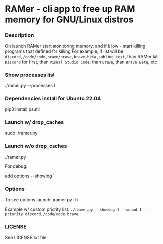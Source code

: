 # RAMer - cli app to free up RAM memory for GNU/Linux distros

### Description
On launch RAMer start monitoring memory, and if it low - start killing programs that defined for killing
For example, if list will be `discord,/code/code,brave/brave,brave-beta,sublime_text`, than RAMer kill `Discord` for first, than `Visual Studio Code`, than `Brave`, than `Brave Beta`, etc

### Show processes list
./ramer.py --processes 1

### Dependencies install for Ubuntu 22.04

pip3 install psutil

### Launch w/ drop_caches

sudo ./ramer.py

### Launch w/o drop_caches

./ramer.py

For debug:

add options --showlog 1

### Options

To see options launch ./ramer.py -h

Example w/ custom priority list: `./ramer.py --showlog 1 --sound 1 --priority discord,/code/code,brave`

### LICENSE

See LICENSE.txt file